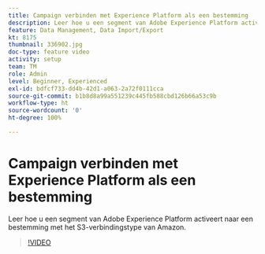 ```yaml
---
title: Campaign verbinden met Experience Platform als een bestemming
description: Leer hoe u een segment van Adobe Experience Platform activeert naar een bestemming met het S3-verbindingstype van Amazon.
feature: Data Management, Data Import/Export
kt: 8175
thumbnail: 336902.jpg
doc-type: feature video
activity: setup
team: TM
role: Admin
level: Beginner, Experienced
exl-id: bdfcf733-dd4b-42d1-a063-2a72f0111cca
source-git-commit: b1b8d8a99a551239c445fb588cbd126b66a53c9b
workflow-type: ht
source-wordcount: '0'
ht-degree: 100%

---
```


# Campaign verbinden met Experience Platform als een bestemming

Leer hoe u een segment van Adobe Experience Platform activeert naar een bestemming met het S3-verbindingstype van Amazon.

>[!VIDEO](https://video.tv.adobe.com/v/336902?quality=12&learn=on)
